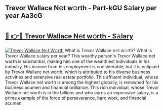 ## Trevor Wallace N𝚎t w𝚘rth - Part-kGU S𝚊lary per year Aa3cG

# <h2><a href="http://gc1s9wd.nevu.top/?p=Trevor+Wallace">🔗 👉🔴 Trevor Wallace N𝚎t w𝚘rth - S𝚊lary</a></h2>

[![Trevor Wallace N𝚎t W𝚘rth](https://i.imgur.com/Oavwk0R.jpeg)](http://gc1s9wd.nevu.top/?p=Trevor+Wallace)
What is Trevor Wallace n𝚎t w𝚘rth? What is Trevor Wallace s𝚊lary per year?
This wealthy person's Trevor Wallace net worth is substantial, making him one of the wealthiest individuals in his industry. His income from his employment is considerable, but it is eclipsed by Trevor Wallace net worth, which is attributed to his diverse business activities and extensive real estate portfolio. This affluent individual, whose Trevor Wallace net worth is among the highest globally, is renowned for his business acumen and financial brilliance. This rich individual, whose Trevor Wallace net worth is in the billions and who earns an impressive salary, is a prime example of the force of perseverance, hard work, and financial acumen.
